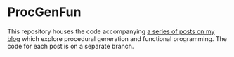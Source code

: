 # ProcGenFun

This repository houses the code accompanying [a series of posts on my
blog](https://codingblog.carterdan.net/2024/12/18/PGF-00/) which explore
procedural generation and functional programming. The code for each post is on a
separate branch.
